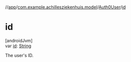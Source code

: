 //[app](../../../index.md)/[com.example.achillesziekenhuis.model](../index.md)/[Auth0User](index.md)/[id](id.md)

# id

[androidJvm]\
var [id](id.md): [String](https://kotlinlang.org/api/latest/jvm/stdlib/kotlin/-string/index.html)

The user's ID.
